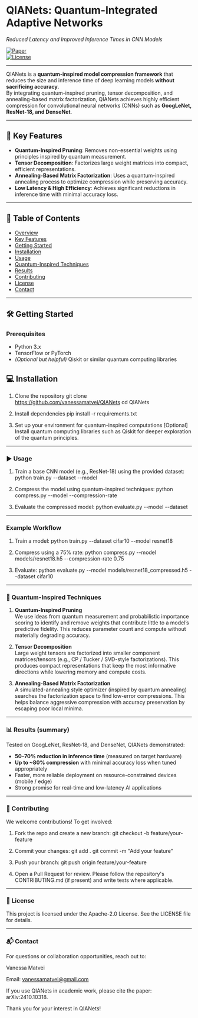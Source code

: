 # QIANets: Quantum-Integrated Adaptive Networks  
*Reduced Latency and Improved Inference Times in CNN Models*

[![Paper](https://img.shields.io/badge/arXiv-2410.10318-b31b1b.svg)](https://arxiv.org/pdf/2410.10318)  
[![License](https://img.shields.io/badge/License-Apache_2.0-blue.svg)](LICENSE)

---

QIANets is a **quantum-inspired model compression framework** that reduces the size and inference time of deep learning models **without sacrificing accuracy**.  
By integrating quantum-inspired pruning, tensor decomposition, and annealing-based matrix factorization, QIANets achieves highly efficient compression for convolutional neural networks (CNNs) such as **GoogLeNet, ResNet-18, and DenseNet**.

---

## 🚀 Key Features
- **Quantum-Inspired Pruning**: Removes non-essential weights using principles inspired by quantum measurement.  
- **Tensor Decomposition**: Factorizes large weight matrices into compact, efficient representations.  
- **Annealing-Based Matrix Factorization**: Uses a quantum-inspired annealing process to optimize compression while preserving accuracy.  
- **Low Latency & High Efficiency**: Achieves significant reductions in inference time with minimal accuracy loss.  

---

## 📑 Table of Contents
- [Overview](#qianets-quantum-integrated-adaptive-networks)  
- [Key Features](#-key-features)  
- [Getting Started](#-getting-started)  
- [Installation](#-installation)  
- [Usage](#-usage)  
- [Quantum-Inspired Techniques](#-quantum-inspired-techniques)  
- [Results](#-results)  
- [Contributing](#-contributing)  
- [License](#-license)  
- [Contact](#-contact)  

---

## 🛠 Getting Started

### Prerequisites
- Python 3.x  
- TensorFlow or PyTorch  
- *(Optional but helpful)* Qiskit or similar quantum computing libraries  


## 💻 Installation

1. Clone the repository
git clone https://github.com/vanessamatvei/QIANets
cd QIANets

2. Install dependencies
pip install -r requirements.txt

3. Set up your environment for quantum-inspired computations
[Optional] Install quantum computing libraries such as Qiskit for deeper exploration of the quantum principles.

---

### ▶️ Usage
1. Train a base CNN model (e.g., ResNet-18) using the provided dataset:
python train.py --dataset <dataset> --model <model-type>

2. Compress the model using quantum-inspired techniques:
python compress.py --model <trained-model-path> --compression-rate <rate>

3. Evaluate the compressed model:
python evaluate.py --model <compressed-model-path> --dataset <dataset>

---

### Example Workflow
1. Train a model:
python train.py --dataset cifar10 --model resnet18

3. Compress using a 75% rate:
python compress.py --model models/resnet18.h5 --compression-rate 0.75

5. Evaluate:
python evaluate.py --model models/resnet18_compressed.h5 --dataset cifar10

---

### 🧩 Quantum-Inspired Techniques

1. **Quantum-Inspired Pruning**  
   We use ideas from quantum measurement and probabilistic importance scoring to identify and remove weights that contribute little to a model’s predictive fidelity. This reduces parameter count and compute without materially degrading accuracy.

2. **Tensor Decomposition**  
   Large weight tensors are factorized into smaller component matrices/tensors (e.g., CP / Tucker / SVD-style factorizations). This produces compact representations that keep the most informative directions while lowering memory and compute costs.

3. **Annealing-Based Matrix Factorization**  
   A simulated-annealing style optimizer (inspired by quantum annealing) searches the factorization space to find low-error compressions. This helps balance aggressive compression with accuracy preservation by escaping poor local minima.

---

### 📊 Results (summary)

Tested on GoogLeNet, ResNet-18, and DenseNet, QIANets demonstrated:

- **50–70% reduction in inference time** (measured on target hardware)  
- **Up to ~80% compression** with minimal accuracy loss when tuned appropriately  
- Faster, more reliable deployment on resource-constrained devices (mobile / edge)  
- Strong promise for real-time and low-latency AI applications

---

### 🤝 Contributing
We welcome contributions! To get involved:

1. Fork the repo and create a new branch:
git checkout -b feature/your-feature

2. Commit your changes:
git add .
git commit -m "Add your feature"

3. Push your branch:
git push origin feature/your-feature

4. Open a Pull Request for review.
Please follow the repository's CONTRIBUTING.md (if present) and write tests where applicable.

---

### 📜 License
This project is licensed under the Apache-2.0 License. See the LICENSE file for details.

---

### 📬 Contact
For questions or collaboration opportunities, reach out to:

Vanessa Matvei

Email: vanessamatvei@gmail.com

If you use QIANets in academic work, please cite the paper: arXiv:2410.10318.

Thank you for your interest in QIANets!
